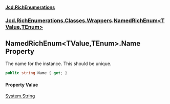 #### [Jcd.RichEnumerations](index.md 'index')

### [Jcd.RichEnumerations.Classes.Wrappers](Jcd.RichEnumerations.Classes.Wrappers.md 'Jcd.RichEnumerations.Classes.Wrappers').[NamedRichEnum&lt;TValue,TEnum&gt;](NamedRichEnum_TValue,TEnum_.md 'Jcd.RichEnumerations.Classes.Wrappers.NamedRichEnum<TValue,TEnum>')

## NamedRichEnum<TValue,TEnum>.Name Property

The name for the instance. This should be unique.

```csharp
public string Name { get; }
```

#### Property Value

[System.String](https://docs.microsoft.com/en-us/dotnet/api/System.String 'System.String')
